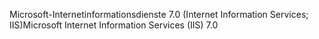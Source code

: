 <span data-ttu-id="f5c8d-101">Microsoft-Internetinformationsdienste 7.0 (Internet Information Services; IIS)</span><span class="sxs-lookup"><span data-stu-id="f5c8d-101">Microsoft Internet Information Services (IIS) 7.0</span></span>